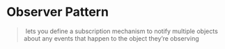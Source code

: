 # Observer  Pattern 

>   lets you define a subscription mechanism to notify multiple objects about any events that happen to the object they’re observing
